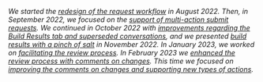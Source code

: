 _We started the [redesign of the request workflow](/2022/08/15/request-workflow-redesign) in August 2022.
Then, in September 2022, we focused on the [support of multi-action submit requests](/2022/09/14/request-workflow-redesign-round-two).
We continued in October 2022 with [improvements regarding the Build Results tab and superseded conversations](/2022/10/24/request-workflow-redesign), and
we presented [build results with a pinch of salt](/2022/11/28/request-workflow-redesign) in November 2022.
In January 2023, we worked on [facilitating the review process](/2023/01/25/request-workflow-redesign).
In February 2023 we [enhanced the review process with comments on changes](/2023/03/07/request-workflow-redesign).
This time we focused on [improving the comments on changes and supporting new types of actions](/2023/04/04/request-workflow-redesign)._
